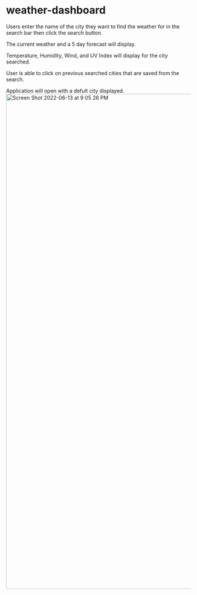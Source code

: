 # weather-dashboard

Users enter the name of the city they want to find the weather for in the search bar then click the search button.

The current weather and a 5 day forecast will display.

Temperature, Humidity, Wind, and UV Index will display for the city searched.

User is able to click on previous searched cities that are saved from the search.

Application will open with a defult city displayed. <img width="1349" alt="Screen Shot 2022-06-13 at 9 05 26 PM" src="https://user-images.githubusercontent.com/101169251/173491104-b705d6dd-bfe1-4955-b06e-014a7bc03ca6.png">
